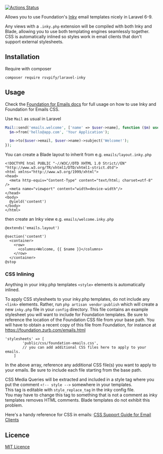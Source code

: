 [![Actions Status](https://github.com/rsvpify/laravel-inky/workflows/Testing%20Laravel%20Package/badge.svg)](https://github.com/rsvpify/laravel-inky/actions)

Allows you to use Foundation's [Inky](http://foundation.zurb.com/emails/docs/inky.html) email templates nicely in Laravel 6-9.

Any views with a `.inky.php` extension will be compiled with both Inky and Blade, allowing you to use both templating engines seamlessly together. CSS is automatically inlined so styles work in email clients that don't support external stylesheets.

## Installation

Require with composer
```
composer require rsvpify/laravel-inky
```

## Usage

Check the [Foundation for Emails docs](http://foundation.zurb.com/emails/docs/index.html) for full usage on how to use Inky and Foundation for Emails CSS.

Use `Mail` as usual in Laravel

```php
Mail::send('emails.welcome', ['name' => $user->name], function ($m) use ($user) {
  $m->from('hello@app.com', 'Your Application');

  $m->to($user->email, $user->name)->subject('Welcome!');
});
```

You can create a Blade layout to inherit from e.g. `emails/layout.inky.php`

```blade
<!DOCTYPE html PUBLIC "-//W3C//DTD XHTML 1.0 Strict//EN" "http://www.w3.org/TR/xhtml1/DTD/xhtml1-strict.dtd">
<html xmlns="http://www.w3.org/1999/xhtml">
<head>
  <meta http-equiv="Content-Type" content="text/html; charset=utf-8" />
  <meta name="viewport" content="width=device-width"/>
</head>
<body>
  @yield('content')
</body>
</html>
```

then create an Inky view e.g. `emails/welcome.inky.php`

```blade
@extends('emails.layout')

@section('content')
  <container>
    <row>
      <columns>Welcome, {{ $name }}</columns>
    </row>
  </container>
@stop
```

### CSS Inlining

Anything in your inky.php templates `<style>` elements is automatically inlined.

To apply CSS stylesheets to your inky.php templates, do not include any `<link>` elements.  Rather, run `php artisan vendor:publish` which will create a new `inky.php` file in your `config` directory.  This file contains an example stylesheet you will want to include for Foundation templates. Be sure to reference the location of the Foundation CSS file from your base path. You will have to obtain a recent copy of this file from Foundation, for instance at https://foundation.zurb.com/emails.html

```
'stylesheets' => [
        'public/css/foundation-emails.css',
        // you can add additional CSS files here to apply to your emails.
    ]
```

In the above array, reference any additional CSS file(s) you want to apply to your emails.  Be sure to include each file starting from the base path.

CSS Media Queries will be extracted and included in a style tag where you put the comment `<!-- style -->` somewhere in your templates.  
This tag is editable with `style_replace_tag` in the inky config file.  
You may have to change this tag to something that is not a comment as inky templates removes HTML comments. Blade templates do not exhibit this problem. 

Here's a handy reference for CSS in emails: [CSS Support Guide for Email Clients](https://www.campaignmonitor.com/css/)

## Licence

[MIT Licence](LICENCE)
